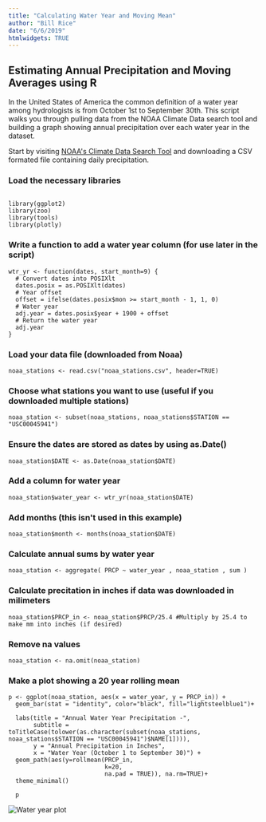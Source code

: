 ```yaml
---
title: "Calculating Water Year and Moving Mean"
author: "Bill Rice"
date: "6/6/2019"
htmlwidgets: TRUE
---
```


## Estimating Annual Precipitation and Moving Averages using R

In the United States of America the common definition of a water year among hydrologists is from October 1st to September 30th. This script walks you through pulling data from the NOAA Climate Data search tool and building a graph showing annual precipitation over each water year in the dataset.

Start by visiting [NOAA's Climate Data Search Tool](https://www.ncdc.noaa.gov/cdo-web/search?datasetid=GHCND) and downloading a CSV formated file containing daily precipitation.


### Load the necessary libraries

```{r}

library(ggplot2)
library(zoo)
library(tools)
library(plotly)

```

### Write a function to add a water year column (for use later in the script)

```{r}
wtr_yr <- function(dates, start_month=9) {
  # Convert dates into POSIXlt
  dates.posix = as.POSIXlt(dates)
  # Year offset
  offset = ifelse(dates.posix$mon >= start_month - 1, 1, 0)
  # Water year
  adj.year = dates.posix$year + 1900 + offset
  # Return the water year
  adj.year
}
```

### Load your data file (downloaded from Noaa)

```{r}
noaa_stations <- read.csv("noaa_stations.csv", header=TRUE)
```

### Choose what stations you want to use (useful if you downloaded multiple stations)

```{r}
noaa_station <- subset(noaa_stations, noaa_stations$STATION == "USC00045941")
```

### Ensure the dates are stored as dates by using as.Date()

```{r}
noaa_station$DATE <- as.Date(noaa_station$DATE)
```

### Add a column for water year 
```{r}
noaa_station$water_year <- wtr_yr(noaa_station$DATE)
```

### Add months (this isn't used in this example)

```{r}
noaa_station$month <- months(noaa_station$DATE)
```

### Calculate annual sums by water year

```{r}
noaa_station <- aggregate( PRCP ~ water_year , noaa_station , sum )
```

### Calculate precitation in inches if data was downloaded in milimeters

```{r}
noaa_station$PRCP_in <- noaa_station$PRCP/25.4 #Multiply by 25.4 to make mm into inches (if desired)
```

### Remove na values

```{r}
noaa_station <- na.omit(noaa_station)
```

### Make a plot showing a 20 year rolling mean

```{r}
p <- ggplot(noaa_station, aes(x = water_year, y = PRCP_in)) +
  geom_bar(stat = "identity", color="black", fill="lightsteelblue1")+
  
  labs(title = "Annual Water Year Precipitation -",
       subtitle = toTitleCase(tolower(as.character(subset(noaa_stations, noaa_stations$STATION == "USC00045941")$NAME[1]))),
       y = "Annual Precipitation in Inches",
       x = "Water Year (October 1 to September 30)") + 
  geom_path(aes(y=rollmean(PRCP_in, 
                           k=20, 
                           na.pad = TRUE)), na.rm=TRUE)+
  theme_minimal()
  
  p

```

![Water year plot](https://github.com/wcrice/wcrice.github.io/raw/master/_posts/water-year-plot.png)
